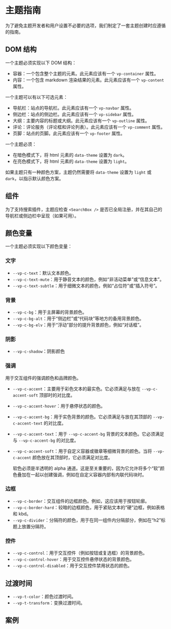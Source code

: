 # 主题指南

为了避免主题开发者和用户设置不必要的选项，我们制定了一套主题创建时应遵循的指南。

## DOM 结构

一个主题必须实现以下 DOM 结构：

- 容器：一个包含整个主题的元素。此元素应该有一个 `vp-container` 属性。
- 内容：一个包含 markdown 渲染结果的元素。此元素应该有一个 `vp-content` 属性。

一个主题可以有以下可选元素：

- 导航栏：站点的导航栏。此元素应该有一个 `vp-navbar` 属性。
- 侧边栏：站点的侧边栏。此元素应该有一个 `vp-sidebar` 属性。
- 大纲：主要内容的标题或大纲。此元素应该有一个 `vp-outline` 属性。
- 评论：评论服务（评论框和评论列表）。此元素应该有一个 `vp-comment` 属性。
- 页脚：站点的页脚。此元素应该有一个 `vp-footer` 属性。

一个主题必须：

- 在暗色模式下，将 html 元素的 `data-theme` 设置为 `dark`。
- 在亮色模式下，将 html 元素的 `data-theme` 设置为 `light`。

如果主题只有一种颜色方案，主题仍然需要将 `data-theme` 设置为 `light` 或 `dark`，以指示默认颜色方案。

## 组件

为了支持搜索插件，主题应检查 `<SearchBox />` 是否已全局注册，并在其自己的导航栏或侧边栏中呈现（如果可用）。

## 颜色变量

一个主题必须实现以下颜色变量：

### 文字

- `--vp-c-text`：默认文本颜色。
- `--vp-c-text-mute`：用于静音文本的颜色，例如“非活动菜单”或“信息文本”。
- `--vp-c-text-subtle`：用于细微文本的颜色，例如“占位符”或“插入符号”。

### 背景

- `--vp-c-bg`：用于主屏幕的背景颜色。
- `--vp-c-bg-alt`：用于“侧边栏”或“代码块”等地方的备用背景颜色。
- `--vp-c-bg-elv`：用于“浮动”部分的提升背景颜色，例如“对话框”。

### 阴影

- `--vp-c-shadow`：阴影颜色

### 强调

用于交互组件的强调颜色和品牌颜色。

- `--vp-c-accent`：主要用于彩色文本的最实色。它必须满足与放在 `--vp-c-accent-soft` 顶部时的对比度。
- `--vp-c-accent-hover`：用于悬停状态的颜色。
- `--vp-c-accent-bg`：用于实色背景的颜色。它必须满足与放在其顶部的 `--vp-c-accent-text` 的对比度。
- `--vp-c-accent-text`：用于 `--vp-c-accent-bg` 背景的文本颜色。它必须满足与 `--vp-c-accent-bg` 的对比度。
- `--vp-c-accent-soft`：用于自定义容器或徽章等细微背景的颜色。当将 `--vp-c-accent` 颜色放在其顶部时，它必须满足对比度。

  软色必须是半透明的 alpha 通道。这是至关重要的，因为它允许将多个“软”颜色叠加在一起以创建强调，例如在自定义容器内部有内联代码块时。

### 边框

- `--vp-c-border`：交互组件的边框颜色。例如，这应该用于按钮轮廓。
- `--vp-c-border-hard`：较暗的边框颜色，用于紧贴文本的“硬”边框，例如表格和 kbd。
- `--vp-c-divider`：分隔符的颜色，用于在同一组件内分隔部分，例如在“h2”标题上放置分隔符。

### 控件

- `--vp-c-control`：用于交互控件（例如按钮或复选框）的背景颜色。
- `--vp-c-control-hover`：用于交互控件悬停状态的背景颜色。
- `--vp-c-control-disabled`：用于交互控件禁用状态的颜色。

## 过渡时间

- `--vp-t-color`：颜色过渡时间。
- `--vp-t-transform`：变换过渡时间。

## 案例

<PaletteDisplay />
